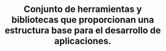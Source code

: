 ---
layout: default
title: Conjunto de herramientas y bibliotecas que proporcionan una estructura base para el desarrollo de aplicaciones.
has_children: true
parent: Desarrollo de Software
grand_parent: Taxonomía
---